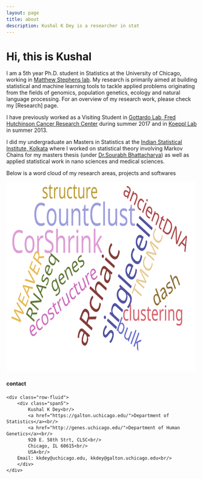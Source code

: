 ```yaml
---
layout: page
title: about
description: Kushal K Dey is a researcher in stat
---
```


# Hi, this is Kushal

I am a 5th year Ph.D. student in Statistics at the University of Chicago, working in [Matthew Stephens lab](http://stephenslab.uchicago.edu/). My research is primarily aimed at building statistical and machine learning tools to tackle applied problems originating from the fields of genomics, population genetics, ecology and natural language processing. For an overview of my research work, please check my [Research] page. 

I have previously worked as a Visiting Student in [Gottardo Lab, Fred Hutchinson Cancer Research Center](https://www.fredhutch.org/en/labs/profiles/gottardo-raphael.html) during summer 2017 and in [Koeppl Lab](http://www.bcs.tu-darmstadt.de/biocomm/people_1/professor/heinzkoeppl.en.jsp) in summer 2013.

I did my undergraduate an Masters in Statistics at the [Indian Statistical Institute, Kolkata](http://www.isical.ac.in/) where I worked on statistical theory involving Markov Chains for my masters thesis  (under [Dr.Sourabh Bhattacharya](http://www.isical.ac.in/~biru/sb.html))  as well as applied statistical work in nano sciences and medical sciences. 

<p></p>

Below is a word cloud of my research areas, projects and softwares

<p></p>

<td class="left">
    <img id="frontphoto" src="wordcloud.svg" width="500" height="500" alt="" />
</td>


<div class="container">
<h4><a name="contact"></a>contact</h4>

    <div class="row-fluid">
        <div class="span5">
            Kushal K Dey<br/>
            <a href="https://galton.uchicago.edu/">Department of Statistics</a><br/>
            <a href="http://genes.uchicago.edu/">Department of Human Genetics</a><br/>
            920 E. 58th Strt, CLSC<br/>
            Chicago, IL 60615<br/>
            USA<br/>
	    Email: kkdey@uchicago.edu, kkdey@galton.uchicago.edu<br/>
        </div>
    </div>
</div>
